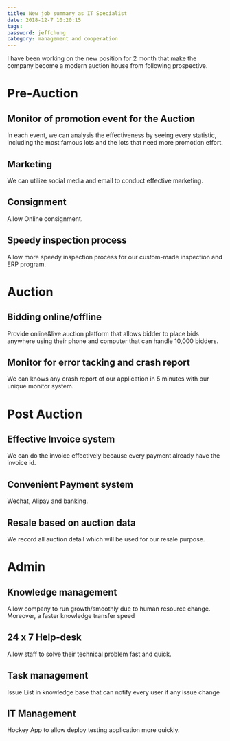 ```yaml
---
title: New job summary as IT Specialist
date: 2018-12-7 10:20:15
tags:
password: jeffchung
category: management and cooperation
---
```


I have been working on the new position for 2 month that make the company become a modern auction house from following prospective.

# Pre-Auction

## Monitor of promotion event for the Auction

In each event, we can analysis the effectiveness by seeing every statistic, including the most famous lots and the lots that need more promotion effort.

## Marketing

We can utilize social media and email to conduct effective marketing.

## Consignment

Allow Online consignment.

## Speedy inspection process

Allow more speedy inspection process for our custom-made inspection and ERP program.

# Auction

## Bidding online/offline

Provide online&live auction platform that allows bidder to place bids anywhere using their phone and computer that can handle 10,000 bidders.

## Monitor for error tacking and crash report

We can knows any crash report of our application in 5 minutes with our unique monitor system.

# Post Auction

## Effective Invoice system

We can do the invoice effectively because every payment already have the invoice id.

## Convenient Payment system

Wechat, Alipay and banking.

## Resale based on auction data

We record all auction detail which will be used for our resale purpose.

# Admin

## Knowledge management

Allow company to run growth/smoothly due to human resource change. Moreover, a faster knowledge transfer speed

## 24 x 7 Help-desk

Allow staff to solve their technical problem fast and quick.

## Task management

Issue List in knowledge base that can notify every user if any issue change

## IT Management

Hockey App to allow deploy testing application more quickly.
